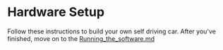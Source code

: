 # Hardware Setup

Follow these instructions to build your own self driving car.  After you've finished, move on to the [Running_the_software.md](../Running_the_software.md)

